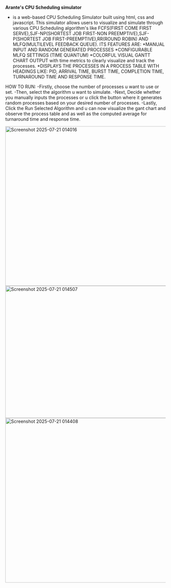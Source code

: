 **Arante's CPU Scheduling simulator** 
-  is a web-based CPU Scheduling Simulator built using html, css and javascript. This simulator allows users to visualize and simulate through various CPU Scheduling algorithm's like FCFS(FIRST COME FIRST SERVE),SJF-NP(SHORTEST JOB FIRST-NON PREEMPTIVE),SJF-P(SHORTEST JOB FIRST-PREEMPTIVE),RR(ROUND ROBIN) AND MLFQ(MULTILEVEL FEEDBACK QUEUE).
ITS FEATURES ARE:
*MANUAL INPUT AND RANDOM GENERATED PROCESSES
*CONFIGURABLE MLFQ SETTINGS (TIME QUANTUM)
*COLORFUL VISUAL GANTT CHART OUTPUT with time metrics to clearly visualize and track the processes.
*DISPLAYS THE PROCESSES IN A PROCESS TABLE WITH HEADINGS LIKE: PID, ARRIVAL TIME, BURST TIME, COMPLETION TIME, TURNAROUND TIME AND RESPONSE TIME.


HOW TO RUN:
-Firstly, choose the number of processes u want to use or set.
-Then, select the algorithm u want to simulate.
-Next, Decide whether you manually inputs the processes or u click the button where it generates random processes based on your desired number of processes.
-Lastly, Click the Run Selected Algorithm and u can now visualize the gant chart and observe the process table and as well as the computed average for turnaround time and response time.

<img width="1055" height="501" alt="Screenshot 2025-07-21 014016" src="https://github.com/user-attachments/assets/7ca090cf-c7e9-4d0a-83a8-7e14c41d008e" />

  <img width="876" height="415" alt="Screenshot 2025-07-21 014507" src="https://github.com/user-attachments/assets/3957ec32-9d81-4ef5-93c3-dfac6a84f5ec" />

<img width="840" height="517" alt="Screenshot 2025-07-21 014408" src="https://github.com/user-attachments/assets/52171f7b-a410-4b59-a297-198189e89e66" />
